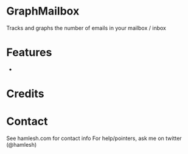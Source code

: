 GraphMailbox
============

Tracks and graphs the number of emails in your mailbox / inbox 


Features
========
- 


Credits
=======



Contact
=======
See hamlesh.com for contact info
For help/pointers, ask me on twitter (@hamlesh)